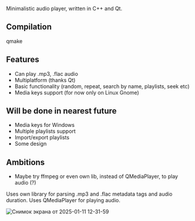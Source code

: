 Minimalistic audio player, written in C++ and Qt.

## Compilation
qmake

## Features
- Can play .mp3, .flac audio
- Multiplatform (thanks Qt)
- Basic functionality (random, repeat, search by name, playlists, seek etc)
- Media keys support (for now only on Linux Gnome)

## Will be done in nearest future
- Media keys for Windows
- Multiple playlists support
- Import/export playlists
- Some design

## Ambitions
- Maybe try ffmpeg or even own lib, instead of QMediaPlayer, to play audio (?)

Uses own library for parsing .mp3 and .flac metadata tags and audio duration. 
Uses QMediaPlayer for playing audio.



![Снимок экрана от 2025-01-11 12-31-59](https://github.com/user-attachments/assets/ed86af27-6204-41c8-8c1e-90d38771c828)
